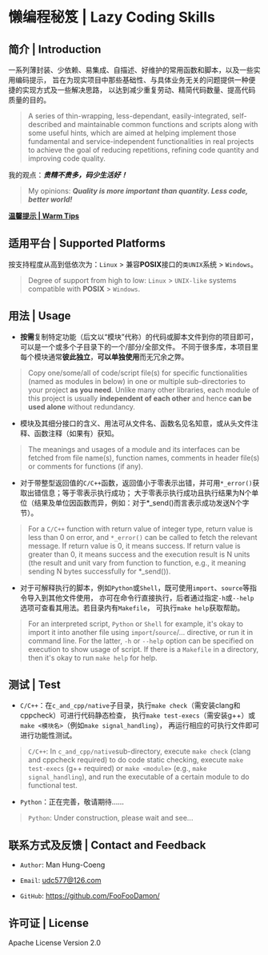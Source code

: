 <meta http-equiv="Content-Type" content="text/html; charset=utf-8" />
<base target="_blank" />

# 懒编程秘笈 | Lazy Coding Skills

## 简介 | Introduction

一系列薄封装、少依赖、易集成、自描述、好维护的常用函数和脚本，以及一些实用编码提示，
旨在为现实项目中那些基础性、与具体业务无关的问题提供一种便捷的实现方式及一些解决思路，
以达到减少重复劳动、精简代码数量、提高代码质量的目的。

> A series of thin-wrapping, less-dependant, easily-integrated, self-described and maintainable
common functions and scripts along with some useful hints, which are aimed at helping implement
those fundamental and service-independent functionalities in real projects to achieve the goal of
reducing repetitions, refining code quantity and improving code quality.

我的观点：***贵精不贵多，码少生活好！***

> My opinions: ***Quality is more important than quantity. Less code, better world!***

**[温馨提示 | Warm Tips](WARM_TIPS.md)**

## 适用平台 | Supported Platforms

按支持程度从高到低依次为：`Linux` > 兼容**POSIX**接口的`类UNIX`系统 > `Windows`。

> Degree of support from high to low: `Linux` > `UNIX-like` systems compatible with **POSIX** > `Windows`.

## 用法 | Usage

* **按需**复制特定功能（后文以“模块”代称）的代码或脚本文件到你的项目即可，可以是一个或多个子目录下的一个/部分/全部文件。
不同于很多库，本项目里每个模块通常**彼此独立**，**可以单独使用**而无冗余之弊。

> Copy one/some/all of code/script file(s) for specific functionalities (named as modules in below)
in one or multiple sub-directories to your project **as you need**.
Unlike many other libraries, each module of this project is usually **independent of each other**
and hence **can be used alone** without redundancy.

* 模块及其细分接口的含义、用法可从文件名、函数名见名知意，或从头文件注释、函数注释（如果有）获知。

> The meanings and usages of a module and its interfaces can be fetched from file name(s), function names,
comments in header file(s) or comments for functions (if any).

* 对于带整型返回值的`C/C++`函数，返回值小于零表示出错，并可用`*_error()`获取出错信息；等于零表示执行成功；
大于零表示执行成功且执行结果为N个单位（结果及单位因函数而异，例如：对于\*_send()而言表示成功发送N个字节）。

> For a `C/C++` function with return value of integer type, return value is less than 0 on error,
and `*_error()` can be called to fetch the relevant message.
If return value is 0, it means success.
If return value is greater than 0, it means success and the execution result is N units (the result and unit
vary from function to function, e.g., it meaning sending N bytes successfully for \*_send()).

* 对于可解释执行的脚本，例如`Python`或`Shell`，既可使用`import`、`source`等指令导入到其他文件使用，
亦可在命令行直接执行，后者通过指定`-h`或`--help`选项可查看其用法。若目录内有`Makefile`，
可执行`make help`获取帮助。

> For an interpreted script, `Python` or `Shell` for example, it's okay to import it into another file
using `import`/`source`/... directive, or run it in command line. For the latter,
`-h` or `--help` option can be specified on execution to show usage of script.
If there is a `Makefile` in a directory, then it's okay to run `make help` for help.

## 测试 | Test

* `C/C++`：在`c_and_cpp/native`子目录，执行`make check`（需安装clang和cppcheck）可进行代码静态检查，
执行`make test-execs`（需安装g++）或`make <模块名>`（例如`make signal_handling`），
再运行相应的可执行文件即可进行功能性测试。

> `C/C++`: In `c_and_cpp/native`sub-directory, execute `make check` (clang and cppcheck required)
to do code static checking, execute `make test-execs` (g++ required) or `make <module>` (e.g., `make signal_handling`),
and run the executable of a certain module to do functional test.

* `Python`：正在完善，敬请期待……

> `Python`: Under construction, please wait and see...

## 联系方式及反馈 | Contact and Feedback

* `Author`: Man Hung-Coeng

* `Email`: <udc577@126.com>

* `GitHub`: https://github.com/FooFooDamon/

## 许可证 | License

Apache License Version 2.0

